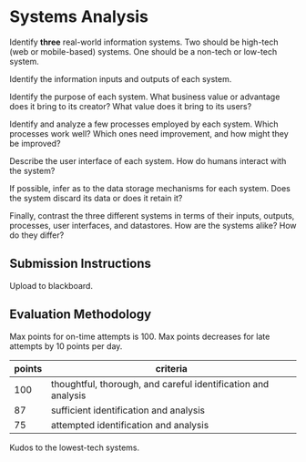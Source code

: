 # Systems Analysis

Identify **three** real-world information systems. Two should be high-tech (web or mobile-based) systems. One should be a non-tech or low-tech system.

Identify the information inputs and outputs of each system.

Identify the purpose of each system. What business value or advantage does it bring to its creator? What value does it bring to its users?

Identify and analyze a few processes employed by each system. Which processes work well? Which ones need improvement, and how might they be improved?

Describe the user interface of each system. How do humans interact with the system?

If possible, infer as to the data storage  mechanisms for each system. Does the system discard its data or does it retain it?

Finally, contrast the three different systems in terms of their inputs, outputs, processes, user interfaces, and datastores. How are the systems alike? How do they differ?

## Submission Instructions

Upload to blackboard.

## Evaluation Methodology

Max points for on-time attempts is 100. Max points decreases for late attempts by 10 points per day.

points | criteria
--- | ---
100 | thoughtful, thorough, and careful identification and analysis
87 | sufficient identification and analysis
75 | attempted identification and analysis

Kudos to the lowest-tech systems.

